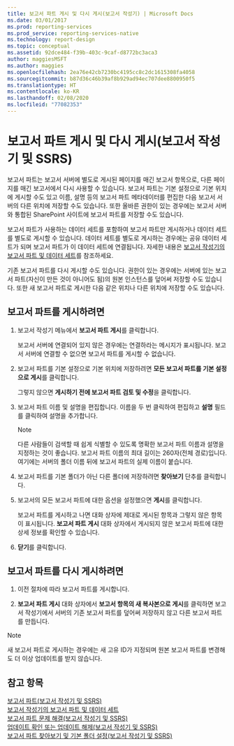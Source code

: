 ```yaml
---
title: 보고서 파트 게시 및 다시 게시(보고서 작성기) | Microsoft Docs
ms.date: 03/01/2017
ms.prod: reporting-services
ms.prod_service: reporting-services-native
ms.technology: report-design
ms.topic: conceptual
ms.assetid: 92dce484-f39b-403c-9caf-d8772bc3aca3
author: maggiesMSFT
ms.author: maggies
ms.openlocfilehash: 2ea76e42cb7230bc4195cc8c2dc1615308fa4058
ms.sourcegitcommit: b87d36c46b39af8b929ad94ec707dee8800950f5
ms.translationtype: HT
ms.contentlocale: ko-KR
ms.lasthandoff: 02/08/2020
ms.locfileid: "77082353"
---
```

# <a name="publish-and-republish-report-parts-report-builder-and-ssrs"></a>보고서 파트 게시 및 다시 게시(보고서 작성기 및 SSRS)
  보고서 파트는 보고서 서버에 별도로 게시된 페이지를 매긴 보고서 항목으로, 다른 페이지를 매긴 보고서에서 다시 사용할 수 있습니다. 보고서 파트는 기본 설정으로 기본 위치에 게시할 수도 있고 이름, 설명 등의 보고서 파트 메타데이터를 편집한 다음 보고서 서버의 다른 위치에 저장할 수도 있습니다. 또한 올바른 권한이 있는 경우에는 보고서 서버와 통합된 SharePoint 사이트에 보고서 파트를 저장할 수도 있습니다.  
  
 보고서 파트가 사용하는 데이터 세트를 포함하여 보고서 파트만 게시하거나 데이터 세트를 별도로 게시할 수 있습니다. 데이터 세트를 별도로 게시하는 경우에는 공유 데이터 세트가 되며 보고서 파트가 이 데이터 세트에 연결됩니다. 자세한 내용은 [보고서 작성기의 보고서 파트 및 데이터 세트](../../reporting-services/report-data/report-parts-and-datasets-in-report-builder.md)를 참조하세요.  
  
 기존 보고서 파트를 다시 게시할 수도 있습니다. 권한이 있는 경우에는 서버에 있는 보고서 파트(자신이 만든 것이 아니어도 됨)의 원본 인스턴스를 덮어써 저장할 수도 있습니다. 또한 새 보고서 파트로 게시한 다음 같은 위치나 다른 위치에 저장할 수도 있습니다.  
  
## <a name="to-publish-a-report-part"></a>보고서 파트를 게시하려면  
  
1.  보고서 작성기 메뉴에서 **보고서 파트 게시**를 클릭합니다.  
  
     보고서 서버에 연결되어 있지 않은 경우에는 연결하라는 메시지가 표시됩니다. 보고서 서버에 연결할 수 없으면 보고서 파트를 게시할 수 없습니다.  
  
2.  보고서 파트를 기본 설정으로 기본 위치에 저장하려면 **모든 보고서 파트를 기본 설정으로 게시**를 클릭합니다.  
  
     그렇지 않으면 **게시하기 전에 보고서 파트 검토 및 수정**을 클릭합니다.  
  
3.  보고서 파트 이름 및 설명을 편집합니다. 이름을 두 번 클릭하여 편집하고 **설명** 필드를 클릭하여 설명을 추가합니다.  
  
    > [!NOTE]  
    >  다른 사람들이 검색할 때 쉽게 식별할 수 있도록 명확한 보고서 파트 이름과 설명을 지정하는 것이 좋습니다. 보고서 파트 이름의 최대 길이는 260자(전체 경로)입니다. 여기에는 서버의 폴더 이름 뒤에 보고서 파트의 실제 이름이 붙습니다.  
  
4.  보고서 파트를 기본 폴더가 아닌 다른 폴더에 저장하려면 **찾아보기** 단추를 클릭합니다.  
  
5.  보고서의 모든 보고서 파트에 대한 옵션을 설정했으면 **게시**를 클릭합니다.  
  
     보고서 파트를 게시하고 나면 대화 상자에 제대로 게시된 항목과 그렇지 않은 항목이 표시됩니다. **보고서 파트 게시** 대화 상자에서 게시되지 않은 보고서 파트에 대한 상세 정보를 확인할 수 있습니다.  
  
6.  **닫기**를 클릭합니다.  
  
## <a name="to-republish-a-report-part"></a>보고서 파트를 다시 게시하려면  
  
1.  이전 절차에 따라 보고서 파트를 게시합니다.  
  
2.  **보고서 파트 게시** 대화 상자에서 **보고서 항목의 새 복사본으로 게시**를 클릭하면 보고서 작성기에서 서버의 기존 보고서 파트를 덮어써 저장하지 않고 다른 보고서 파트를 만듭니다.  
  
> [!NOTE]  
>  새 보고서 파트로 게시하는 경우에는 새 고유 ID가 지정되며 원본 보고서 파트를 변경해도 더 이상 업데이트를 받지 않습니다.  
  
## <a name="see-also"></a>참고 항목  
 [보고서 파트&#40;보고서 작성기 및 SSRS&#41;](../../reporting-services/report-design/report-parts-report-builder-and-ssrs.md)   
 [보고서 작성기의 보고서 파트 및 데이터 세트](../../reporting-services/report-data/report-parts-and-datasets-in-report-builder.md)   
 [보고서 파트 문제 해결(보고서 작성기 및 SSRS)](https://msdn.microsoft.com/d9fe1932-46e7-421b-a8a9-4c54d9576e94)   
 [업데이트 확인 또는 업데이트 해제(보고서 작성기 및 SSRS)](https://msdn.microsoft.com/9c69792d-d7c4-453b-ae2f-6d2d071d8606)   
 [보고서 파트 찾아보기 및 기본 폴더 설정&#40;보고서 작성기 및 SSRS&#41;](../../reporting-services/report-design/browse-for-report-parts-and-set-a-default-folder-report-builder-and-ssrs.md)  
  
  

